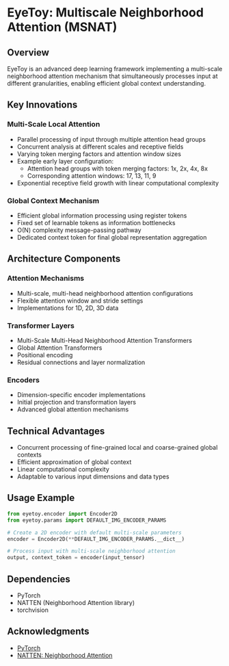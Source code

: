 # EyeToy: Multiscale Neighborhood Attention (MSNAT)

## Overview

EyeToy is an advanced deep learning framework implementing a multi-scale neighborhood attention mechanism that simultaneously processes input at different granularities, enabling efficient global context understanding.

## Key Innovations

### Multi-Scale Local Attention
- Parallel processing of input through multiple attention head groups
- Concurrent analysis at different scales and receptive fields
- Varying token merging factors and attention window sizes
- Example early layer configuration:
  - Attention head groups with token merging factors: 1x, 2x, 4x, 8x
  - Corresponding attention windows: 17, 13, 11, 9
- Exponential receptive field growth with linear computational complexity

### Global Context Mechanism
- Efficient global information processing using register tokens
- Fixed set of learnable tokens as information bottlenecks
- O(N) complexity message-passing pathway
- Dedicated context token for final global representation aggregation

## Architecture Components

### Attention Mechanisms
- Multi-scale, multi-head neighborhood attention configurations
- Flexible attention window and stride settings
- Implementations for 1D, 2D, 3D data


### Transformer Layers
- Multi-Scale Multi-Head Neighborhood Attention Transformers
- Global Attention Transformers
- Positional encoding
- Residual connections and layer normalization

### Encoders
- Dimension-specific encoder implementations
- Initial projection and transformation layers
- Advanced global attention mechanisms

## Technical Advantages
- Concurrent processing of fine-grained local and coarse-grained global contexts
- Efficient approximation of global context
- Linear computational complexity
- Adaptable to various input dimensions and data types

## Usage Example

```python
from eyetoy.encoder import Encoder2D
from eyetoy.params import DEFAULT_IMG_ENCODER_PARAMS

# Create a 2D encoder with default multi-scale parameters
encoder = Encoder2D(**DEFAULT_IMG_ENCODER_PARAMS.__dict__)

# Process input with multi-scale neighborhood attention
output, context_token = encoder(input_tensor)
```

## Dependencies
- PyTorch
- NATTEN (Neighborhood Attention library)
- torchvision

## Acknowledgments
- [PyTorch](https://pytorch.org/)
- [NATTEN: Neighborhood Attention](https://github.com/SHI-Labs/Neighborhood-Attention-Transformer)
